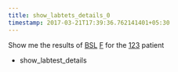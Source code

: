 ```yaml
---
title: show_labtets_details_0
timestamp: 2017-03-21T17:39:36.762141401+05:30
---
```


Show me the results of [BSL](labtest_name) [F](labtest_name) for the [123](number/patient_id) patient
* show_labtest_details
